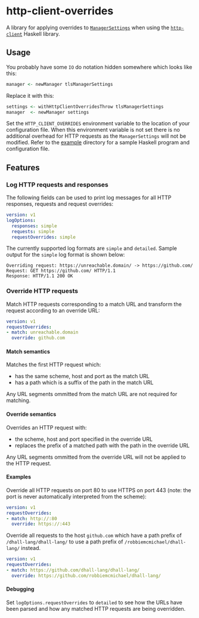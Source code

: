 # http-client-overrides

A library for applying overrides to [`ManagerSettings`][manager-settings]
when using the [`http-client`][http-client] Haskell library.

## Usage

You probably have some `IO` do notation hidden somewhere which looks like this:

```haskell
manager <- newManager tlsManagerSettings
```

Replace it with this:

```haskell
settings <- withHttpClientOverridesThrow tlsManagerSettings
manager  <- newManager settings
```

Set the `HTTP_CLIENT_OVERRIDES` environment variable to the location of your
configuration file. When this environment variable is not set there is no
additional overhead for HTTP requests as the `ManagerSettings` will not be
modified. Refer to the [example](./example/) directory for a sample Haskell
program and configuration file.

## Features

### Log HTTP requests and responses

The following fields can be used to print log messages for all HTTP responses,
requests and request overrides:

```yaml
version: v1
logOptions:
  responses: simple
  requests: simple
  requestOverrides: simple
```

The currently supported log formats are `simple` and `detailed`. Sample output
for the `simple` log format is shown below:

```
Overriding request: https://unreachable.domain/ -> https://github.com/
Request: GET https://github.com/ HTTP/1.1
Response: HTTP/1.1 200 OK
```

### Override HTTP requests

Match HTTP requests corresponding to a match URL and transform the request
according to an override URL:

```yaml
version: v1
requestOverrides:
- match: unreachable.domain
  override: github.com
```

#### Match semantics

Matches the first HTTP request which:
- has the same scheme, host and port as the match URL
- has a path which is a suffix of the path in the match URL

Any URL segments ommitted from the match URL are not required for matching.

#### Override semantics

Overrides an HTTP request with:
- the scheme, host and port specified in the override URL
- replaces the prefix of a matched path with the path in the override URL

Any URL segments ommitted from the override URL will not be applied to the HTTP
request.

#### Examples

Override all HTTP requests on port 80 to use HTTPS on port 443 (note: the port
is never automatically interpreted from the scheme):

```yaml
version: v1
requestOverrides:
- match: http://:80
  override: https://:443
```

Override all requests to the host `github.com` which have a path prefix of
`/dhall-lang/dhall-lang/` to use a path prefix of
`/robbiemcmichael/dhall-lang/` instead.

```yaml
version: v1
requestOverrides:
- match: https://github.com/dhall-lang/dhall-lang/
  override: https://github.com/robbiemcmichael/dhall-lang/
```

#### Debugging

Set `logOptions.requestOverrides` to `detailed` to see how the URLs have been
parsed and how any matched HTTP requests are being overridden.


[manager-settings]: https://hackage.haskell.org/package/http-client/docs/Network-HTTP-Client.html#t:ManagerSettings
[http-client]: https://hackage.haskell.org/package/http-client
